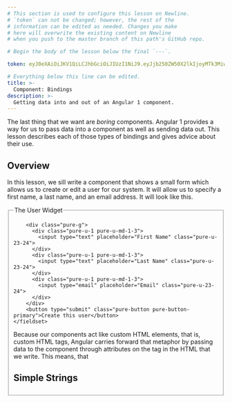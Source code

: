 ```yaml
---
# This section is used to configure this lesson on Newline.
# `token` can not be changed; however, the rest of the
# information can be edited as needed. Changes you make
# here will overwrite the existing content on Newline
# when you push to the master branch of this path's GitHub repo.

# Begin the body of the lesson below the final `---`.

token: eyJ0eXAiOiJKV1QiLCJhbGciOiJIUzI1NiJ9.eyJjb250ZW50X2lkIjoyMTk3MiwiY29udGVudF90eXBlIjoiTGVzc29uIn0.Cb9TGUNIorZ04v5t6At-1IV7D0yCrmYKOAP6JVEW2RQ

# Everything below this line can be edited.
title: >-
  Component: Bindings
description: >-
  Getting data into and out of an Angular 1 component.
---
```


<link rel="stylesheet" href="https://unpkg.com/purecss@0.6.2/build/pure-min.css" integrity="sha384-UQiGfs9ICog+LwheBSRCt1o5cbyKIHbwjWscjemyBMT9YCUMZffs6UqUTd0hObXD" crossorigin="anonymous">
<link rel="stylesheet" href="https://unpkg.com/purecss@0.6.2/build/grids-responsive-min.css">


The last thing that we want are *boring* components. Angular 1 provides a way
for us to pass data into a component as well as sending data out. This lesson
describes each of those types of bindings and gives advice about their use.

## Overview

In this lesson, we sill write a component that shows a small form which allows
us to create or edit a user for our system. It will allow us to specify a first
name, a last name, and an email address. It will look like this.

<form class="pure-form">
  <fieldset>
        <legend>The User Widget</legend>

        <div class="pure-g">
          <div class="pure-u-1 pure-u-md-1-3">
            <input type="text" placeholder="First Name" class="pure-u-23-24">
          </div>
          <div class="pure-u-1 pure-u-md-1-3">
            <input type="text" placeholder="Last Name" class="pure-u-23-24">
          </div>
          <div class="pure-u-1 pure-u-md-1-3">
            <input type="email" placeholder="Email" class="pure-u-23-24">
          </div>
        </div>
        <button type="submit" class="pure-button pure-button-primary">Create this user</button>
    </fieldset>
</form>

Because our components act like custom HTML elements, that is, custom HTML tags,
Angular carries forward that metaphor by passing data to the component through
attributes on the tag in the HTML that we write. This means, that 

## Simple Strings

